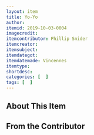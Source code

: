 ```yaml
---
layout: item
title: Yo-Yo
author: 
itemid: 2019-10-03-0004
imagecredit: 
itemcontributor: Phillip Snider
itemcreator: 
itemsubject: 
itemdategot: 
itemdatemade: Vincennes
itemtype: 
shortdesc: 
categories: [  ]
tags: [  ]
---
```

## About This Item


## From the Contributor
